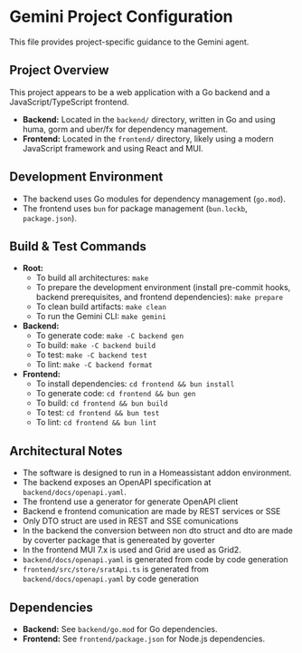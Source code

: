 # Gemini Project Configuration

This file provides project-specific guidance to the Gemini agent.

## Project Overview

This project appears to be a web application with a Go backend and a JavaScript/TypeScript frontend.

- **Backend:** Located in the `backend/` directory, written in Go and using huma, gorm and uber/fx for dependency management.
- **Frontend:** Located in the `frontend/` directory, likely using a modern JavaScript framework and using React and MUI.


## Development Environment

- The backend uses Go modules for dependency management (`go.mod`).
- The frontend uses `bun` for package management (`bun.lockb`, `package.json`).

## Build & Test Commands

- **Root:**
  - To build all architectures: `make`
  - To prepare the development environment (install pre-commit hooks, backend prerequisites, and frontend dependencies): `make prepare`
  - To clean build artifacts: `make clean`
  - To run the Gemini CLI: `make gemini`
- **Backend:**
  - To generate code: `make -C backend gen`
  - To build: `make -C backend build`
  - To test: `make -C backend test`
  - To lint: `make -C backend format`
- **Frontend:**
  - To install dependencies: `cd frontend && bun install`
  - To generate code: `cd frontend && bun gen`
  - To build: `cd frontend && bun build`
  - To test: `cd frontend && bun test`
  - To lint: `cd frontend && bun lint`


## Architectural Notes

- The software is designed to run in a Homeassistant addon environment.
- The backend exposes an OpenAPI specification at `backend/docs/openapi.yaml`.
- The frontend use a generator for generate OpenAPI client
- Backend e frontend comunication are made by REST services or SSE
- Only DTO struct are used in REST and SSE comunications
- In the backend the conversion between non dto struct and dto are made by coverter package that is genereated by goverter
- In the frontend MUI 7.x is used and Grid are used as Grid2.
- `backend/docs/openapi.yaml` is generated from code by code generation
- `frontend/src/store/sratApi.ts` is generated from `backend/docs/openapi.yaml` by code generation

## Dependencies

- **Backend:** See `backend/go.mod` for Go dependencies.
- **Frontend:** See `frontend/package.json` for Node.js dependencies.
